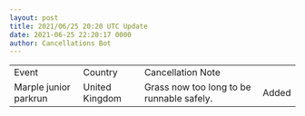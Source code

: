 ```yaml
---
layout: post
title: 2021/06/25 20:20 UTC Update
date: 2021-06-25 22:20:17 0000
author: Cancellations Bot
---
```


<table style='width: 100%'>
    <tr>
        <td>Event</td>
        <td>Country</td>
        <td>Cancellation Note</td>
        <td></td>
    </tr>
    <tr>
        <td>Marple junior parkrun</td>
        <td>United Kingdom</td>
        <td>Grass now too long to be runnable safely.</td>
        <td>Added</td>
    </tr>
